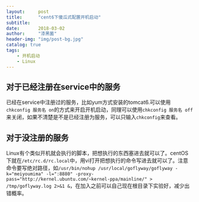 ```yaml
---
layout:     post
title:      "cent6下傻瓜式配置开机启动"
subtitle:   
date:       2018-03-02
author:     "漆黑菌"
header-img: "img/post-bg.jpg"
catalog: true
tags:
    - 开机启动
    - Linux
---
```


## 对于已经注册在service中的服务
已经在service中注册过的服务，比如yum方式安装的tomcat6.可以使用`chkconfig 服务名 on`的方式来开启开机启动，同理可以使用`chkconfig 服务名 off`来关闭，如果不清楚是不是已经注册为服务，可以只输入`chkconfig`来查看。


## 对于没注册的服务
Linux有个类似开机就会执行的脚本，把想执行的东西塞进去就可以了。centOS下就在`/etc/rc.d/rc.local`中，用vi打开把想执行的命令写进去就可以了。注意命令要写绝对路径，如`/usr/bin/nohup /usr/local/goflyway/goflyway -k="meiyoumima" -l=":8880" -proxy-pass="http://kernel.ubuntu.com/~kernel-ppa/mainline/" > /tmp/goflyway.log 2>&1 &`，在加入之前可以自己现在根目录下实验好，减少出错概率。	
